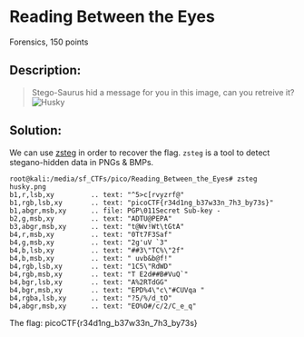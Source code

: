 # Reading Between the Eyes
Forensics, 150 points

## Description:
> Stego-Saurus hid a message for you in this image, can you retreive it? 
![Husky](images/husky.png)



## Solution:
We can use [zsteg](https://github.com/zed-0xff/zsteg) in order to recover the flag.
`zsteg` is a tool to detect stegano-hidden data in PNGs & BMPs.

```console
root@kali:/media/sf_CTFs/pico/Reading_Between_the_Eyes# zsteg husky.png 
b1,r,lsb,xy         .. text: "^5>c[rvyzrf@"
b1,rgb,lsb,xy       .. text: "picoCTF{r34d1ng_b37w33n_7h3_by73s}"
b1,abgr,msb,xy      .. file: PGP\011Secret Sub-key -
b2,g,msb,xy         .. text: "ADTU@PEPA"
b3,abgr,msb,xy      .. text: "t@Wv!Wt\tGtA"
b4,r,msb,xy         .. text: "0Tt7F3Saf"
b4,g,msb,xy         .. text: "2g'uV `3"
b4,b,lsb,xy         .. text: "##3\"TC%\"2f"
b4,b,msb,xy         .. text: " uvb&b@f!"
b4,rgb,lsb,xy       .. text: "1C5\"RdWD"
b4,rgb,msb,xy       .. text: "T E2d##B#VuQ`"
b4,bgr,lsb,xy       .. text: "A%2RTdGG"
b4,bgr,msb,xy       .. text: "EPD%4\"c\"#CUVqa "
b4,rgba,lsb,xy      .. text: "?5/%/d_tO"
b4,abgr,msb,xy      .. text: "EO%O#/c/2/C_e_q"
```

The flag: picoCTF{r34d1ng_b37w33n_7h3_by73s}